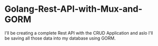 # Golang-Rest-API-with-Mux-and-GORM
I'll be creating a complete Rest API with the CRUD Application and aslo I'll be saving all those data into my database using GORM.

